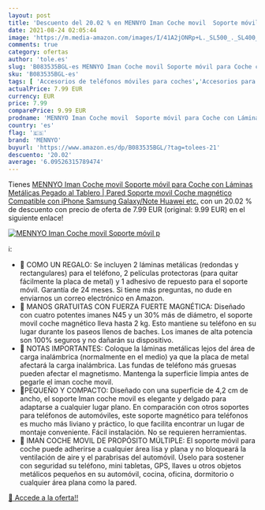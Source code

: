 ```yaml
---
layout: post
title: 'Descuento del 20.02 % en MENNYO Iman Coche movil  Soporte móvil p'
date: 2021-08-24 02:05:44
image: 'https://m.media-amazon.com/images/I/41A2jONRp+L._SL500_._SL400_.jpg'
comments: true
category: ofertas
author: 'tole.es'
slug: 'B083535BGL-es MENNYO Iman Coche movil Soporte móvil para Coche con...'
sku: 'B083535BGL-es'
tags: [ 'Accesorios de teléfonos móviles para coches','Accesorios para móviles','Comunicación móvil y accesorios','Cunas de teléfonos móviles para coches','Electrónica','iphone','mennyo', ]
actualPrice: 7.99 EUR
currency: EUR
price: 7.99
comparePrice: 9.99 EUR
prodname: 'MENNYO Iman Coche movil  Soporte móvil para Coche con Láminas Metálicas Pegado al Tablero | Pared Soporte movil Coche magnético Compatible con iPhone Samsung Galaxy/Note Huawei  etc.'
country: 'es'
flag: '🇪🇸'
brand: 'MENNYO'
buyurl: 'https://www.amazon.es/dp/B083535BGL/?tag=tolees-21'
descuento: '20.02'
average: '6.09526315789474'
---
```


Tienes [MENNYO Iman Coche movil  Soporte móvil para Coche con Láminas Metálicas Pegado al Tablero | Pared Soporte movil Coche magnético Compatible con iPhone Samsung Galaxy/Note Huawei  etc.](https://www.amazon.es/dp/B083535BGL/?tag=tolees-21) con un 20.02 % de descuento con precio de oferta de 7.99 EUR (original: 9.99 EUR) en el siguiente enlace!

[![MENNYO Iman Coche movil  Soporte móvil p](https://m.media-amazon.com/images/I/41A2jONRp+L._SL500_._SL400_.jpg)](https://www.amazon.es/dp/B083535BGL/?tag=tolees-21)

ℹ️:

- 🧲 COMO UN REGALO: Se incluyen 2 láminas metálicas (redondas y rectangulares) para el teléfono, 2 películas protectoras (para quitar fácilmente la placa de metal) y 1 adhesivo de repuesto para el soporte móvil. Garantía de 24 meses. Si tiene más preguntas, no dude en enviarnos un correo electrónico en Amazon.
- 📱 MANOS GRATUITAS CON FUERZA FUERTE MAGNÉTICA: Diseñado con cuatro potentes imanes N45 y un 30% más de diámetro, el soporte movil coche magnético lleva hasta 2 kg. Esto mantiene su teléfono en su lugar durante los paseos llenos de baches. Los imanes de alta potencia son 100% seguros y no dañarán su dispositivo.
- 📱 NOTAS IMPORTANTES: Coloque la láminas metálicas lejos del área de carga inalámbrica (normalmente en el medio) ya que la placa de metal afectará la carga inalámbrica. Las fundas de teléfono más gruesas pueden afectar el magnetismo. Mantenga la superficie limpia antes de pegarle el iman coche movil.
- 📱PEQUEÑO Y COMPACTO: Diseñado con una superficie de 4,2 cm de ancho, el soporte Iman coche movil es elegante y delgado para adaptarse a cualquier lugar plano. En comparación con otros soportes para teléfonos de automóviles, este soporte magnético para teléfonos es mucho más liviano y práctico, lo que facilita encontrar un lugar de montaje conveniente. Fácil instalación. No se requieren herramientas.
- 🧲 IMAN COCHE MOVIL DE PROPÓSITO MÚLTIPLE: El soporte móvil para coche puede adherirse a cualquier área lisa y plana y no bloqueará la ventilación de aire y el parabrisas del automóvil. Úselo para sostener con seguridad su teléfono, mini tabletas, GPS, llaves u otros objetos metálicos pequeños en su automóvil, cocina, oficina, dormitorio o cualquier área plana como la pared.

[🛒 Accede a la oferta!!](https://www.amazon.es/dp/B083535BGL/?tag=tolees-21)
